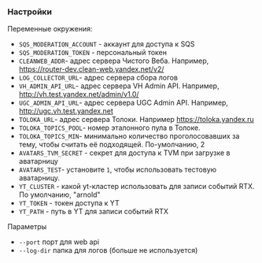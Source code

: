 ### Настройки

Переменные окружения:
* `SQS_MODERATION_ACCOUNT` - аккаунт для доступа к SQS
* `SQS_MODERATION_TOKEN` - персональный токен
* `CLEANWEB_ADDR`- адрес сервера Чистого Веба. Например, <https://router-dev.clean-web.yandex.net/v2/>
* `LOG_COLLECTOR_URL`- адрес сервера сбора логов
* `VH_ADMIN_API_URL`- адрес сервера VH Admin API. Например, <http://vh.test.yandex.net/admin/v1.0/>
* `UGC_ADMIN_API_URL`- адрес сервера UGC Admin API. Например, <http://ugc.vh.test.yandex.net>
* `TOLOKA_URL`- адрес сервера Толоки. Например <https://toloka.yandex.ru>
* `TOLOKA_TOPICS_POOL`- номер эталонного пула в Толоке.
* `TOLOKA_TOPICS_MIN`- минимально количество проголосовавших за тему, чтобы считать её подходящей. По-умолчанию, 2
* `AVATARS_TVM_SECRET` - секрет для доступа к TVM при загрузке в аватарницу
* `AVATARS_TEST`- установите `1`, чтобы использовать тестовую аватарницу.
* `YT_CLUSTER` - какой yt-кластер использовать для записи событий RTX. По умолчанию, "arnold"
* `YT_TOKEN` - токен доступа к YT
* `YT_PATH` - путь в YT для записи событий RTX

Параметры
* `--port` порт для web api
* `--log-dir` папка для логов (больше не используется)

